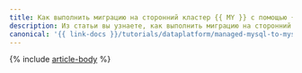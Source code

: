 ```yaml
---
title: Как выполнить миграцию на сторонний кластер {{ MY }} с помощью {{ data-transfer-full-name }}
description: Из статьи вы узнаете, как выполнить миграцию на сторонний кластер {{ MY }}.
canonical: '{{ link-docs }}/tutorials/dataplatform/managed-mysql-to-mysql'
---
```


{% include [article-body](../../_tutorials/dataplatform/managed-mysql-to-mysql.md) %}
